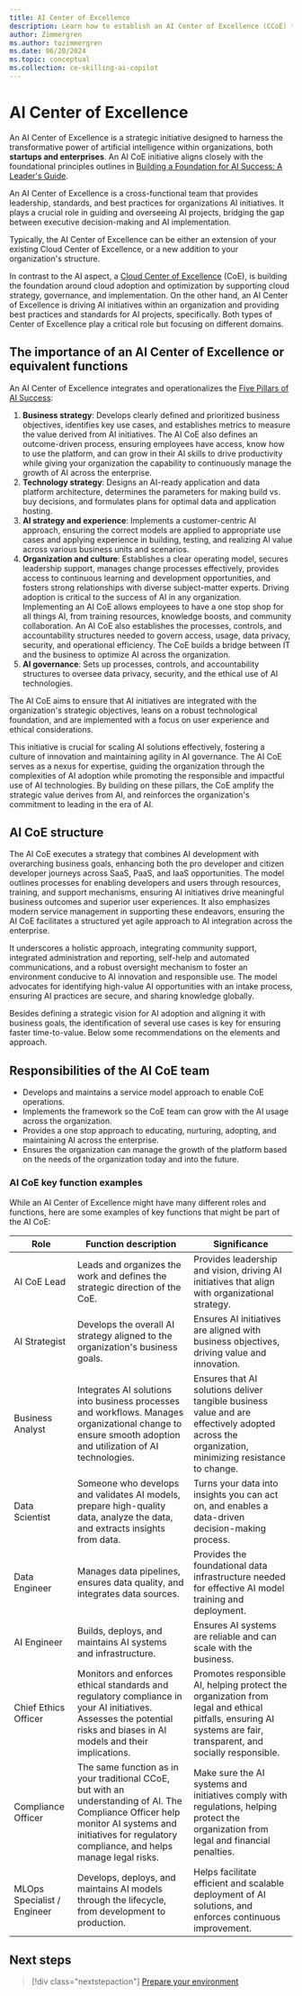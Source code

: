 ```yaml
---
title: AI Center of Excellence
description: Learn how to establish an AI Center of Excellence (CCoE) to drive AI adoption on Azure in your organization.
author: Zimmergren
ms.author: tozimmergren
ms.date: 06/20/2024
ms.topic: conceptual
ms.collection: ce-skilling-ai-copilot
---
```


# AI Center of Excellence

An AI Center of Excellence is a strategic initiative designed to harness the transformative power of artificial intelligence within organizations, both **startups and enterprises**. An AI CoE initiative aligns closely with the foundational principles outlines in [Building a Foundation for AI Success: A Leader's Guide](https://info.microsoft.com/ww-landing-building-a-foundation-for-ai-success.html).

An AI Center of Excellence is a cross-functional team that provides leadership, standards, and best practices for organizations AI initiatives. It plays a crucial role in guiding and overseeing AI projects, bridging the gap between executive decision-making and AI implementation.

Typically, the AI Center of Excellence can be either an extension of your existing Cloud Center of Excellence, or a new addition to your organization's structure.

In contrast to the AI aspect, a [Cloud Center of Excellence](/azure/cloud-adoption-framework/organize/cloud-center-of-excellence) (CoE), is building the foundation around cloud adoption and optimization by supporting cloud strategy, governance, and implementation. On the other hand, an AI Center of Excellence is driving AI initiatives within an organization and providing best practices and standards for AI projects, specifically. Both types of Center of Excellence play a critical role but focusing on different domains.

## The importance of an AI Center of Excellence or equivalent functions

An AI Center of Excellence integrates and operationalizes the [Five Pillars of AI Success](https://info.microsoft.com/ww-landing-building-a-foundation-for-ai-success.html):

1. **Business strategy**: Develops clearly defined and prioritized business objectives, identifies key use cases, and establishes metrics to measure the value derived from AI initiatives. The AI CoE also defines an outcome-driven process, ensuring employees have access, know how to use the platform, and can grow in their AI skills to drive productivity while giving your organization the capability to continuously manage the growth of AI across the enterprise.
1. **Technology strategy**: Designs an AI-ready application and data platform architecture, determines the parameters for making build vs. buy decisions, and formulates plans for optimal data and application hosting.
1. **AI strategy and experience**: Implements a customer-centric AI approach, ensuring the correct models are applied to appropriate use cases and applying experience in building, testing, and realizing AI value across various business units and scenarios.
1. **Organization and culture**: Establishes a clear operating model, secures leadership support, manages change processes effectively, provides access to continuous learning and development opportunities, and fosters strong relationships with diverse subject-matter experts. Driving adoption is critical to the success of AI in any organization. Implementing an AI CoE allows employees to have a one stop shop for all things AI, from training resources, knowledge boosts, and community collaboration. An AI CoE also establishes the processes, controls, and accountability structures needed to govern access, usage, data privacy, security, and operational efficiency. The CoE builds a bridge between IT and the business to optimize AI across the organization.
1. **AI governance**: Sets up processes, controls, and accountability structures to oversee data privacy, security, and the ethical use of AI technologies.

The AI CoE aims to ensure that AI initiatives are integrated with the organization's strategic objectives, leans on a robust technological foundation, and are implemented with a focus on user experience and ethical considerations.

This initiative is crucial for scaling AI solutions effectively, fostering a culture of innovation and maintaining agility in AI governance. The AI CoE serves as a nexus for expertise, guiding the organization through the complexities of AI adoption while promoting the responsible and impactful use of AI technologies. By building on these pillars, the CoE amplify the strategic value derives from AI, and reinforces the organization's commitment to leading in the era of AI.

## AI CoE structure

The AI CoE executes a strategy that combines AI development with overarching business goals, enhancing both the pro developer and citizen developer journeys across SaaS, PaaS, and IaaS opportunities. The model outlines processes for enabling developers and users through resources, training, and support mechanisms, ensuring AI initiatives drive meaningful business outcomes and superior user experiences. It also emphasizes modern service management in supporting these endeavors, ensuring the AI CoE facilitates a structured yet agile approach to AI integration across the enterprise.

It underscores a holistic approach, integrating community support, integrated administration and reporting, self-help and automated communications, and a robust oversight mechanism to foster an environment conducive to AI innovation and responsible use. The model advocates for identifying high-value AI opportunities with an intake process, ensuring AI practices are secure, and sharing knowledge globally.

Besides defining a strategic vision for AI adoption and aligning it with business goals, the identification of several use cases is key for ensuring faster time-to-value. Below some recommendations on the elements and approach.

## Responsibilities of the AI CoE team

- Develops and maintains a service model approach to enable CoE operations.
- Implements the framework so the CoE team can grow with the AI usage across the organization.
- Provides a one stop approach to educating, nurturing, adopting, and maintaining AI across the enterprise.
- Ensures the organization can manage the growth of the platform based on the needs of the organization today and into the future.

### AI CoE key function examples

While an AI Center of Excellence might have many different roles and functions, here are some examples of key functions that might be part of the AI CoE:

|Role|Function description|Significance|
|---|---|---|
| AI CoE Lead | Leads and organizes the work and defines the strategic direction of the CoE. | Provides leadership and vision, driving AI initiatives that align with organizational strategy.     |
| AI Strategist | Develops the overall AI strategy aligned to the organization's business goals. | Ensures AI initiatives are aligned with business objectives, driving value and innovation. |
| Business Analyst | Integrates AI solutions into business processes and workflows. Manages organizational change to ensure smooth adoption and utilization of AI technologies. | Ensures that AI solutions deliver tangible business value and are effectively adopted across the organization, minimizing resistance to change. |
| Data Scientist | Someone who develops and validates AI models, prepare high-quality data, analyze the data, and extracts insights from data. | Turns your data into insights you can act on, and enables a data-driven decision-making process. |
| Data Engineer | Manages data pipelines, ensures data quality, and integrates data sources. | Provides the foundational data infrastructure needed for effective AI model training and deployment. |
| AI Engineer | Builds, deploys, and maintains AI systems and infrastructure. | Ensures AI systems are reliable and can scale with the business. |
| Chief Ethics Officer | Monitors and enforces ethical standards and regulatory compliance in your AI initiatives. Assesses the potential risks and biases in AI models and their implications. | Promotes responsible AI, helping protect the organization from legal and ethical pitfalls, ensuring AI systems are fair, transparent, and socially responsible. |
| Compliance Officer | The same function as in your traditional CCoE, but with an understanding of AI. The Compliance Officer help monitor AI systems and initiatives for regulatory compliance, and helps manage legal risks. | Make sure the AI systems and initiatives comply with regulations, helping protect the organization from legal and financial penalties. |
| MLOps Specialist / Engineer | Develops, deploys, and maintains AI models through the lifecycle, from development to production. | Helps facilitate efficient and scalable deployment of AI solutions, and enforces continuous improvement. |

## Next steps

> [!div class="nextstepaction"]
> [Prepare your environment](./ready.md)
